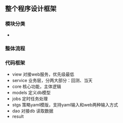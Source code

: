 ## 整个程序设计框架


### 模块分类
- 


### 整体流程


### 代码框架
- view 对接web服务，优先级最低
- service 业务层，分两大部分：回测、当天
- core 核心功能，主体逻辑
- models 定义db模型
- jobs 定时任务处理
- stgs 策略yaml模版，支持yaml输入和web两种输入方式
- dao 对接db 读取数据
- result

